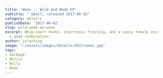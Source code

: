 ```yaml
---
title: 'Waax :: Wild and Weak EP'
subtitle: " &bull; released 2017-06-02"
category: details
publishDate: '2017-06-02'
slug: wild-weak-ep-waax
excerpt: Whip-smart hooks, electronic frosting, and a sassy female vocalist make for
  a good combination.
author: jclacking
image: "~/assets/images/details/2017/waax.jpg"
tags:
- Garbage
- Metric
- Bully
- Waax
---
```


